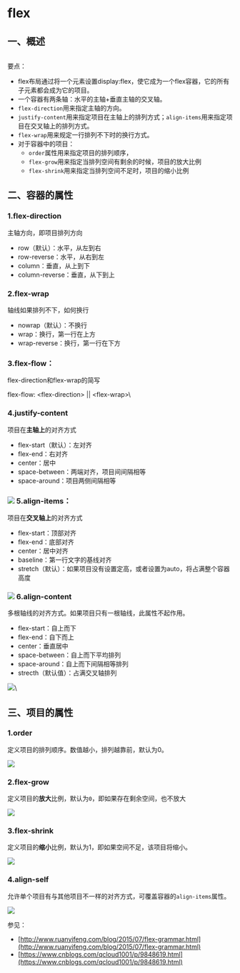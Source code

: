 # flex

## &#x20;一、概述

<figure><img src="../../.gitbook/assets/image (11) (1).png" alt=""><figcaption></figcaption></figure>

要点：

* flex布局通过将一个元素设置display:flex，使它成为一个flex容器，它的所有子元素都会成为它的项目。
* 一个容器有两条轴：水平的主轴+垂直主轴的交叉轴。
* `flex-direction`用来指定主轴的方向。
* `justify-content`用来指定项目在主轴上的排列方式；`align-items`用来指定项目在交叉轴上的排列方式。
* `flex-wrap`用来规定一行排列不下时的换行方式。
* 对于容器中的项目：
  * `order`属性用来指定项目的排列顺序，
  * `flex-grow`用来指定当排列空间有剩余的时候，项目的放大比例
  * `flex-shrink`用来指定当排列空间不足时，项目的缩小比例

## 二、容器的属性

### 1.flex-direction

主轴方向，即项目排列方向

* row（默认）：水平，从左到右
* row-reverse：水平，从右到左
* column：垂直，从上到下
* column-reverse：垂直，从下到上

### &#x20;2.flex-wrap

轴线如果排列不下，如何换行

* nowrap（默认）：不换行
* wrap：换行，第一行在上方
* wrap-reverse：换行，第一行在下方

### &#x20;3.flex-flow：

flex-direction和flex-wrap的简写

flex-flow: \<flex-direction> || \<flex-wrap>\


### 4.justify-content

项目在**主轴上**的对齐方式

* flex-start（默认）：左对齐
* flex-end：右对齐
* center：居中
* space-between：两端对齐，项目间间隔相等
* space-around：项目两侧间隔相等

### ![](<../../.gitbook/assets/image (10).png>)  5.align-items：

项目在**交叉轴上**的对齐方式

* flex-start：顶部对齐
* flex-end：底部对齐
* center：居中对齐
* baseline：第一行文字的基线对齐
* stretch（默认）：如果项目没有设置定高，或者设置为auto，将占满整个容器高度

### ![](<../../.gitbook/assets/image (9) (1).png>)  6.align-content

多根轴线的对齐方式。如果项目只有一根轴线，此属性不起作用。

* flex-start：自上而下
* flex-end：自下而上
* center：垂直居中
* space-between：自上而下平均排列
* space-around：自上而下间隔相等排列
* strecth（默认值）：占满交叉轴排列

![](<../../.gitbook/assets/image (7).png>)\


## 三、项目的属性

### 1.order

定义项目的排列顺序。数值越小，排列越靠前，默认为0。

![](<../../.gitbook/assets/image (1) (2) (1).png>)

### 2.flex-grow

定义项目的**放大**比例，默认为`0`，即如果存在剩余空间，也不放大

![](<../../.gitbook/assets/image (2) (2).png>)



### 3.flex-shrink

定义项目的**缩小**比例，默认为1，即如果空间不足，该项目将缩小。

![](<../../.gitbook/assets/image (6) (1).png>)



### 4.align-self

允许单个项目有与其他项目不一样的对齐方式，可覆盖容器的`align-items`属性。

![](<../../.gitbook/assets/image (4) (1).png>)



参见：

* [http://www.ruanyifeng.com/blog/2015/07/flex-grammar.html](http://www.ruanyifeng.com/blog/2015/07/flex-grammar.html)
* [https://www.cnblogs.com/qcloud1001/p/9848619.html](https://www.cnblogs.com/qcloud1001/p/9848619.html)

